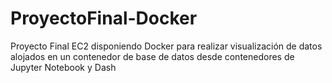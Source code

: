 # ProyectoFinal-Docker
Proyecto Final EC2 disponiendo Docker para realizar visualización de datos alojados en un contenedor de base de datos desde contenedores de Jupyter Notebook y Dash
